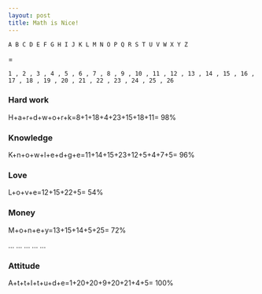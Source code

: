 ```yaml
---
layout: post
title: Math is Nice!
---
```


`A B C D E F G H I J K L M N O P Q R S T U V W X Y Z`

=

`1 , 2 , 3 , 4 , 5 , 6 , 7 , 8 , 9 , 10 , 11 , 12 , 13 , 14 , 15 , 16 , 17 , 18 , 19 , 20 , 21 , 22 , 23 , 24 , 25 , 26`

### Hard work

H+a+r+d+w+o+r+k=8+1+18+4+23+15+18+11= 98%

### Knowledge

K+n+o+w+l+e+d+g+e=11+14+15+23+12+5+4+7+5= 96%

### Love

L+o+v+e=12+15+22+5= 54%

### Money

M+o+n+e+y=13+15+14+5+25= 72%

...
...
...
...
...

### Attitude

A+t+t+I+t+u+d+e=1+20+20+9+20+21+4+5= 100%
